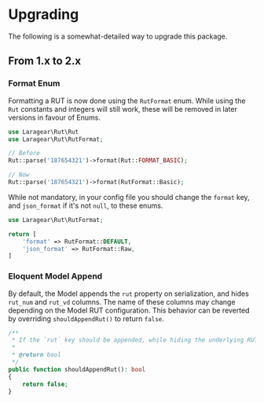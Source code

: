 # Upgrading

The following is a somewhat-detailed way to upgrade this package.

## From 1.x to 2.x

### Format Enum

Formatting a RUT is now done using the `RutFormat` enum. While using the `Rut` constants and integers will still work, these will be removed in later versions in favour of Enums.

```php
use Laragear\Rut\Rut
use Laragear\Rut\RutFormat;

// Before
Rut::parse('187654321')->format(Rut::FORMAT_BASIC);

// Now
Rut::parse('187654321')->format(RutFormat::Basic);
```

While not mandatory, in your config file you should change the `format` key, and `json_format` if it's not `null`, to these enums.

```php
use Laragear\Rut\RutFormat;

return [
    'format' => RutFormat::DEFAULT,
    'json_format' => RutFormat::Raw,
]
```

### Eloquent Model Append

By default, the Model appends the `rut` property on serialization, and hides `rut_num` and `rut_vd` columns. The name of these columns may change depending on the Model RUT configuration. This behavior can be reverted by overriding `shouldAppendRut()` to return `false`.

```php
/**
 * If the `rut` key should be appended, while hiding the underlying RUT columns.
 *
 * @return bool
 */
public function shouldAppendRut(): bool
{
    return false;
}
```
